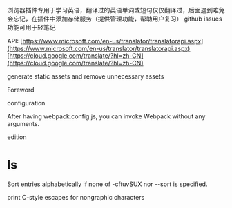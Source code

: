 浏览器插件专用于学习英语，翻译过的英语单词或短句仅仅翻译过，后面遇到难免会忘记，在插件中添加存储服务（提供管理功能，帮助用户复习）
github issues 功能可用于轻笔记

API:
[https://www.microsoft.com/en-us/translator/translatorapi.aspx](https://www.microsoft.com/en-us/translator/translatorapi.aspx)
[https://cloud.google.com/translate/?hl=zh-CN](https://cloud.google.com/translate/?hl=zh-CN)

generate static assets and remove unnecessary assets

Foreword

configuration

After having webpack.config.js, you can invoke Webpack without any arguments.

edition
# ls 

 Sort entries alphabetically if none of -cftuvSUX nor --sort is specified.

  print C-style escapes for nongraphic characters

